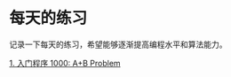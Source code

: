 # 每天的练习

记录一下每天的练习，希望能够逐渐提高编程水平和算法能力。

[1. 入门程序 1000: A+B Problem](ExerciseEveryday/Page/1000-1099/1000.md)
